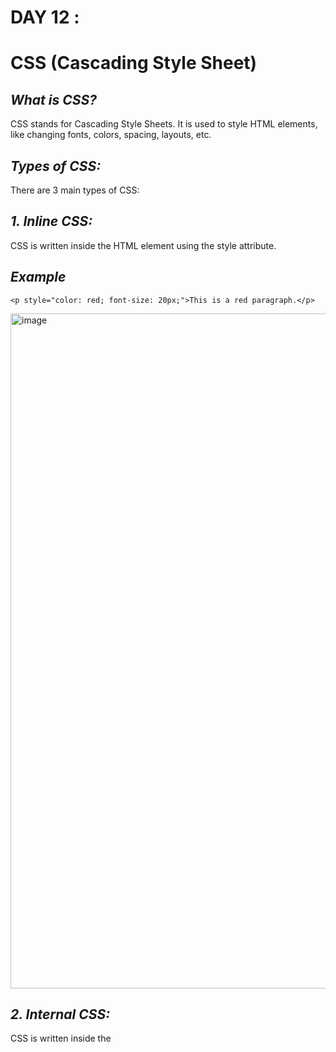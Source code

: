 # DAY 12 : 

# CSS (Cascading Style Sheet)

## **_What is CSS?_**
CSS stands for Cascading Style Sheets. It is used to style HTML elements, like changing fonts, colors, spacing, layouts, etc.

## **_Types of CSS:_**
There are 3 main types of CSS:

## **_1. Inline CSS:_**
CSS is written inside the HTML element using the style attribute.
## **_Example_**
    <p style="color: red; font-size: 20px;">This is a red paragraph.</p>

<img width="1920" height="1080" alt="image" src="https://github.com/user-attachments/assets/58091850-6a30-409b-af3e-8192399c3c0b" />

## **_2. Internal CSS:_**
CSS is written inside the <style> tag in the HTML document (usually inside the <head>).
## **_Example_**
    <!DOCTYPE html>
    <html>
    <head>
      <style>
        h1 {
          color: blue;
          font-family: Arial;
        }
      </style>
    </head>
    <body>
      <h1>Hello World</h1>
    </body>
    </html>

<img width="1920" height="1080" alt="image" src="https://github.com/user-attachments/assets/aa7f377b-2064-4704-a691-7e2418fe4411" />

## **_3. External CSS_**
CSS is written in a separate .css file, and linked using <link> tag.

#### **_HTML (index.html)_**
    <!DOCTYPE html>
    <html>
    <head>
      <link rel="stylesheet" href="style.css">
    </head>
    <body>
      <h1>Hello World</h1>
    </body>
</html>

#### **_CSS (style.css)_**
    h1 {
      color: green;
      text-align: center;
    }

<img width="1920" height="1080" alt="image" src="https://github.com/user-attachments/assets/a66dcb5d-0cda-4132-899e-faca618cb3ed" />

